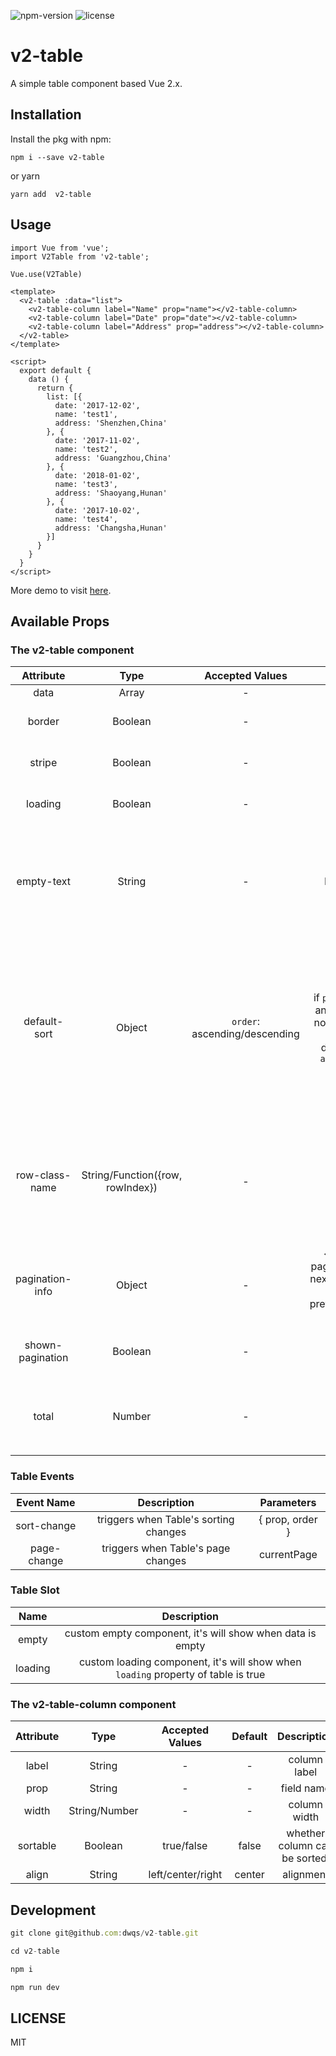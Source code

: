 ![npm-version](https://img.shields.io/npm/v/v2-table.svg) ![license](https://img.shields.io/npm/l/v2-table.svg)

# v2-table
A simple table component based Vue 2.x.
## Installation

Install the pkg with npm:

```
npm i --save v2-table
```
or yarn

```
yarn add  v2-table
```

## Usage

```
import Vue from 'vue';
import V2Table from 'v2-table';

Vue.use(V2Table)
```

```
<template>
  <v2-table :data="list">
    <v2-table-column label="Name" prop="name"></v2-table-column>
    <v2-table-column label="Date" prop="date"></v2-table-column>
    <v2-table-column label="Address" prop="address"></v2-table-column>  
  </v2-table>  
</template>

<script>
  export default {
    data () {
      return {
        list: [{
          date: '2017-12-02',
          name: 'test1',
          address: 'Shenzhen,China'
        }, {
          date: '2017-11-02',
          name: 'test2',
          address: 'Guangzhou,China'
        }, {
          date: '2018-01-02',
          name: 'test3',
          address: 'Shaoyang,Hunan'
        }, {
          date: '2017-10-02',
          name: 'test4',
          address: 'Changsha,Hunan'
        }]
      }
    }
  }
</script>
```

More demo to visit [here](https://dwqs.github.io/v2-table).

## Available Props

### The v2-table component

|  Attribute  |  Type  |  Accepted Values  |  Default  |  Description  |
|  :--:  |  :--:  |  :--:  |  :--:  |  :--:  |
| data | Array | - | [] | table data |
| border | Boolean | - | false | whether show table border |
| stripe | Boolean | - | false | whether table is striped |
| loading | Boolean | - | false | show loading component |
| empty-text | String | - | No Data | Displayed text when data is empty. You can customize this area with `slot="empty"` |
| default-sort | Object | `order`: ascending/descending |if `prop` is set, and `order` is not set, then `order` is default to `ascending`| set the default sort column and order. property `prop` is used to set default sort column, property `order` is used to set default sort order |
| row-class-name | String/Function({row, rowIndex}) | - | - | function that returns custom class names for a row, or a string assigning class names for every row |
| pagination-info | Object | - | { text: '', pageSize: 10, nextPageText: 'Next', prevPageText: 'Prev' } | pagination info for table data |
| shown-pagination | Boolean | - | false | whether showing pagination of table data |
| total | Number | - | 0 | all data of table, it\'s needed when `shown-pagination` is true |


### Table Events

|  Event Name  |  Description  |  Parameters |
|  :--:  |  :--:  |  :--: |
| sort-change | triggers when Table's sorting changes | { prop, order } |
| page-change | triggers when Table's page changes | currentPage |

### Table Slot

|  Name  |  Description  |
|  :--:  |  :--:  |
| empty| custom empty component, it's will show when data is empty |
| loading | custom loading component, it's will show when `loading` property of table is true 

### The v2-table-column component

|  Attribute  |  Type  |  Accepted Values  |  Default  |  Description  |
|  :--:  |  :--:  |  :--:  |  :--:  |  :--:  |
| label | String | - | - | column label |
| prop | String | - | - | field name |
| width | String/Number | - | - | column width |
| sortable | Boolean | true/false | false | whether column can be sorted. |
| align | String | left/center/right | center | alignment |

## Development

```js
git clone git@github.com:dwqs/v2-table.git

cd v2-table

npm i 

npm run dev
```

## LICENSE
MIT
